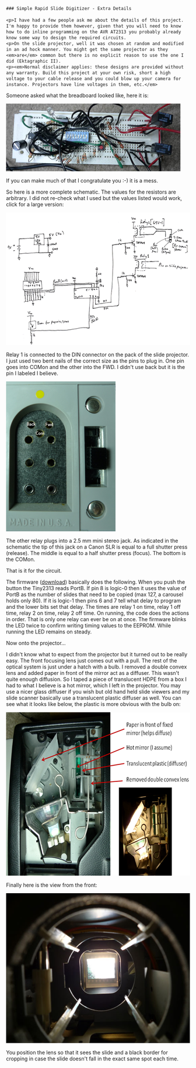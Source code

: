     
    ### Simple Rapid Slide Digitizer - Extra Details
    
    <p>I have had a few people ask me about the details of this project. I'm happy to provide them however, given that you will need to know how to do inline programming on the AVR AT2313 you probably already know some way to design the required circuits. 
    <p>On the slide projector, well it was chosen at random and modified in an ad hock manner. You might get the same projector as they <em>are</em> common but there is no explicit reason to use the one I did (Ektagraphic II).    
    <p><em>Normal disclaimer applies: these designs are provided without any warranty. Build this project at your own risk, short a high voltage to your cable release and you could blow up your camera for instance. Projectors have line voltages in them, etc.</em>    
<p>Someone asked what the breadboard looked like, here it is:    
    <p><img src="slidedigitizer/breadboard.jpg" width="478" height="185" alt="Slide Breadboard" />             
    <p>If you can make much of that I congratulate you :-) it is a mess.    
    <p>So here is a more complete schematic. The values for the resistors are arbitrary. I did not re-check what I used but the values listed would work, click for a large version:
    <p><a href="slidedigitizer/autoslidedetails.gif"><img src="slidedigitizer/autoslidedetails.png" alt="Schematic" width="650" height="363" border="0" /></a>    
    <p>
    <p>Relay 1 is connected to the DIN connector on the pack of the slide projector. I just used two bent nails of the correct size as the pins to plug in. One pin goes into COMon and the other into the FWD. I didn't use back but it is the pin I labeled I believe.
    <p><img src="slidedigitizer/din.png" alt="DIN Connector" width="300" height="410" />
<p>The other relay plugs into a 2.5 mm mini stereo jack. As indicated in the schematic the tip of this jack on a Canon SLR is equal to a full shutter press (release). The middle is equal to a half shutter press (focus). The bottom is the COMon. 
<p>That is it for the circuit.
<p> The firmware (<a href="slidedigitizer/autoslide.c">download</a>) basically does the following. When you push the button the Tiny2313 reads PortB. If pin 8 is logic-0 then it uses the value of PortB as the number of slides that need to be copied (max 127, a carousel holds only 80). If it is logic-1 then pins 6 and 7 tell what delay to program and the lower bits set that delay. The times are relay 1 on time, relay 1 off time, relay 2 on time, relay 2 off time. On running, the code does the actions in order. That is only one relay can ever be on at once. The firmware blinks the LED twice to confirm writing timing values to the EEPROM. While running the LED remains on steady.
<p>Now onto the projector...
<p>I didn't know what to expect from the projector but it turned out to be really easy. The front focusing lens just comes out with a pull. The rest of the optical system is just under a hatch with a bulb. I removed a double convex lens and added paper in front of the mirror act as a diffuser. This wasn't quite enough diffusion. So I taped a piece of translucent HDPE from a box I had to what I believe is a hot mirror, which I left in the projector. You may use a nicer glass diffuser if you wish but old hand held slide viewers and my slide scanner basically use a translucent plastic diffuser as well. You can see what it looks like below, the plastic is more obvious with the bulb on:
<p><img src="slidedigitizer/projectormod.png" width="650" height="447" alt="Diffuser Area" />
<p>Finally here is the view from the front:
<p><img src="slidedigitizer/tubeview.jpg" width="547" height="410" />
<p>You position the lens so that it sees the slide and a black border for cropping in case the slide doesn't fall in the exact same spot each time.</div>
